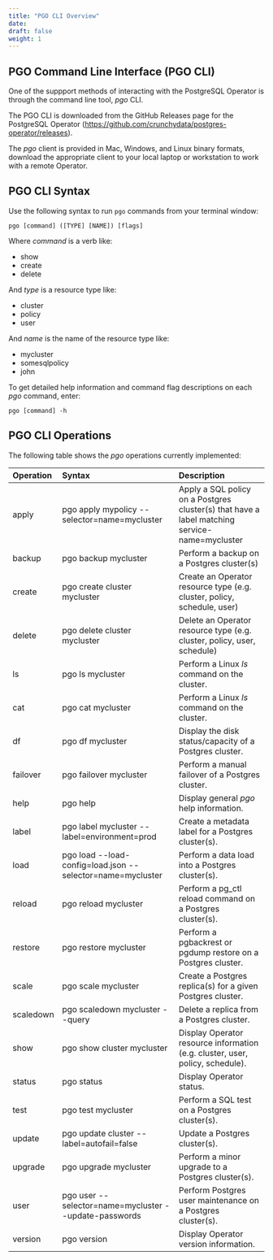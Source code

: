 ```yaml
---
title: "PGO CLI Overview"
date:
draft: false
weight: 1
---
```


## PGO Command Line Interface (PGO CLI)

One of the suppport methods of interacting with the PostgreSQL Operator is through the command line tool, *pgo* CLI.  

The PGO CLI is downloaded from the GitHub Releases page for the PostgreSQL Operator (https://github.com/crunchydata/postgres-operator/releases).

The *pgo* client is provided in Mac, Windows, and Linux binary formats, download the appropriate client to your local laptop or workstation to work with a remote Operator.

## PGO CLI Syntax

Use the following syntax to run  `pgo`  commands from your terminal window:

    pgo [command] ([TYPE] [NAME]) [flags]

Where *command* is a verb like:

 * show
 * create
 * delete

And *type* is a resource type like:

 * cluster
 * policy
 * user

And *name* is the name of the resource type like:

 * mycluster
 * somesqlpolicy
 * john

To get detailed help information and command flag descriptions on each *pgo* command, enter:

    pgo [command] -h
 
## PGO CLI Operations

The following table shows the *pgo* operations currently implemented:

| Operation   |      Syntax      |  Description |
|:----------|:-------------|:------|
| apply |pgo apply mypolicy  --selector=name=mycluster  | Apply a SQL policy on a Postgres cluster(s) that have a label matching service-name=mycluster|
| backup |pgo backup mycluster  |Perform a backup on a Postgres cluster(s) |
| create |pgo create cluster mycluster  |Create an Operator resource type (e.g. cluster, policy, schedule, user) |
| delete |pgo delete cluster mycluster  |Delete an Operator resource type (e.g. cluster, policy, user, schedule) |
| ls |pgo ls mycluster  |Perform a Linux *ls* command on the cluster. |
| cat |pgo cat mycluster  |Perform a Linux *ls* command on the cluster. |
| df |pgo df mycluster  |Display the disk status/capacity of a Postgres cluster. |
| failover |pgo failover mycluster  |Perform a manual failover of a Postgres cluster. |
| help |pgo help |Display general *pgo* help information. |
| label |pgo label mycluster --label=environment=prod  |Create a metadata label for a Postgres cluster(s). |
| load |pgo load --load-config=load.json --selector=name=mycluster  |Perform a data load into a Postgres cluster(s).|
| reload |pgo reload mycluster  |Perform a pg_ctl reload command on a Postgres cluster(s). |
| restore |pgo restore mycluster |Perform a pgbackrest or pgdump restore on a Postgres cluster. |
| scale |pgo scale mycluster  |Create a Postgres replica(s) for a given Postgres cluster. |
| scaledown |pgo scaledown mycluster --query  |Delete a replica from a Postgres cluster. |
| show |pgo show cluster mycluster  |Display Operator resource information (e.g. cluster, user, policy, schedule). |
| status |pgo status  |Display Operator status. |
| test |pgo test mycluster  |Perform a SQL test on a Postgres cluster(s). |
| update |pgo update cluster --label=autofail=false  |Update a Postgres cluster(s). |
| upgrade |pgo upgrade mycluster  |Perform a minor upgrade to a Postgres cluster(s). |
| user |pgo user --selector=name=mycluster --update-passwords  |Perform Postgres user maintenance on a Postgres cluster(s). |
| version |pgo version  |Display Operator version information. |
